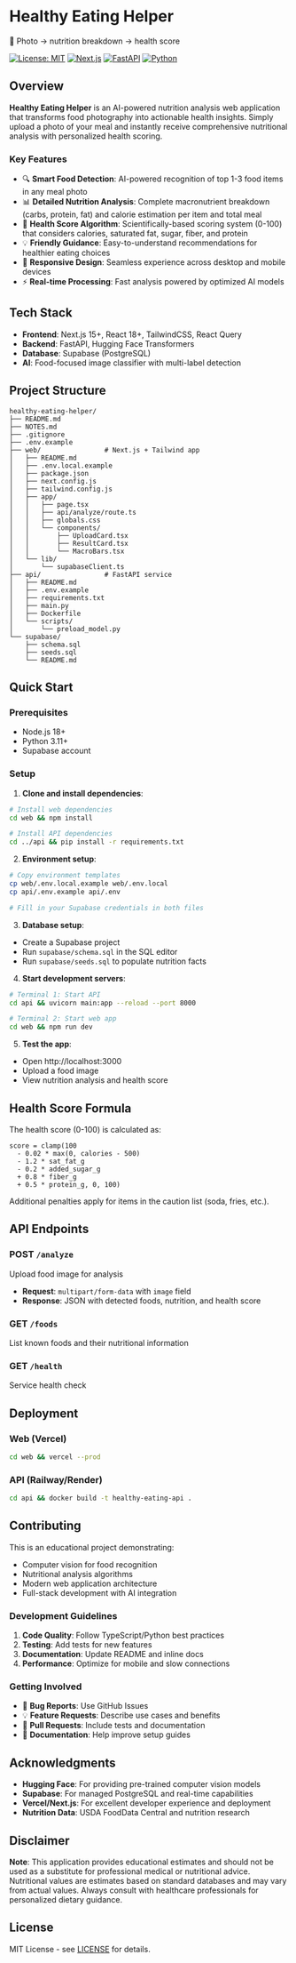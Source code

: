 # Healthy Eating Helper

🍎 Photo → nutrition breakdown → health score

[![License: MIT](https://img.shields.io/badge/License-MIT-yellow.svg)](https://opensource.org/licenses/MIT)
[![Next.js](https://img.shields.io/badge/Next.js-15+-black)](https://nextjs.org/)
[![FastAPI](https://img.shields.io/badge/FastAPI-0.104+-009688)](https://fastapi.tiangolo.com/)
[![Python](https://img.shields.io/badge/Python-3.11+-blue)](https://python.org)

## Overview

**Healthy Eating Helper** is an AI-powered nutrition analysis web application that transforms food photography into actionable health insights. Simply upload a photo of your meal and instantly receive comprehensive nutritional analysis with personalized health scoring.

### Key Features

- 🔍 **Smart Food Detection**: AI-powered recognition of top 1-3 food items in any meal photo
- 📊 **Detailed Nutrition Analysis**: Complete macronutrient breakdown (carbs, protein, fat) and calorie estimation per item and total meal
- 🎯 **Health Score Algorithm**: Scientifically-based scoring system (0-100) that considers calories, saturated fat, sugar, fiber, and protein
- 💡 **Friendly Guidance**: Easy-to-understand recommendations for healthier eating choices
- 📱 **Responsive Design**: Seamless experience across desktop and mobile devices
- ⚡ **Real-time Processing**: Fast analysis powered by optimized AI models

## Tech Stack

- **Frontend**: Next.js 15+, React 18+, TailwindCSS, React Query
- **Backend**: FastAPI, Hugging Face Transformers
- **Database**: Supabase (PostgreSQL)
- **AI**: Food-focused image classifier with multi-label detection

## Project Structure

```
healthy-eating-helper/
├── README.md
├── NOTES.md
├── .gitignore
├── .env.example
├── web/                # Next.js + Tailwind app
│   ├── README.md
│   ├── .env.local.example
│   ├── package.json
│   ├── next.config.js
│   ├── tailwind.config.js
│   ├── app/
│   │   ├── page.tsx
│   │   ├── api/analyze/route.ts
│   │   ├── globals.css
│   │   └── components/
│   │       ├── UploadCard.tsx
│   │       ├── ResultCard.tsx
│   │       └── MacroBars.tsx
│   └── lib/
│       └── supabaseClient.ts
├── api/                # FastAPI service
│   ├── README.md
│   ├── .env.example
│   ├── requirements.txt
│   ├── main.py
│   ├── Dockerfile
│   └── scripts/
│       └── preload_model.py
└── supabase/
    ├── schema.sql
    ├── seeds.sql
    └── README.md
```

## Quick Start

### Prerequisites
- Node.js 18+
- Python 3.11+
- Supabase account

### Setup

1. **Clone and install dependencies**:
```bash
# Install web dependencies
cd web && npm install

# Install API dependencies
cd ../api && pip install -r requirements.txt
```

2. **Environment setup**:
```bash
# Copy environment templates
cp web/.env.local.example web/.env.local
cp api/.env.example api/.env

# Fill in your Supabase credentials in both files
```

3. **Database setup**:
- Create a Supabase project
- Run `supabase/schema.sql` in the SQL editor
- Run `supabase/seeds.sql` to populate nutrition facts

4. **Start development servers**:
```bash
# Terminal 1: Start API
cd api && uvicorn main:app --reload --port 8000

# Terminal 2: Start web app
cd web && npm run dev
```

5. **Test the app**:
- Open http://localhost:3000
- Upload a food image
- View nutrition analysis and health score

## Health Score Formula

The health score (0-100) is calculated as:

```
score = clamp(100
  - 0.02 * max(0, calories - 500)
  - 1.2 * sat_fat_g
  - 0.2 * added_sugar_g
  + 0.8 * fiber_g
  + 0.5 * protein_g, 0, 100)
```

Additional penalties apply for items in the caution list (soda, fries, etc.).

## API Endpoints

### POST `/analyze`
Upload food image for analysis
- **Request**: `multipart/form-data` with `image` field
- **Response**: JSON with detected foods, nutrition, and health score

### GET `/foods`
List known foods and their nutritional information

### GET `/health`
Service health check

## Deployment

### Web (Vercel)
```bash
cd web && vercel --prod
```

### API (Railway/Render)
```bash
cd api && docker build -t healthy-eating-api .
```

## Contributing

This is an educational project demonstrating:
- Computer vision for food recognition
- Nutritional analysis algorithms
- Modern web application architecture
- Full-stack development with AI integration

### Development Guidelines

1. **Code Quality**: Follow TypeScript/Python best practices
2. **Testing**: Add tests for new features
3. **Documentation**: Update README and inline docs
4. **Performance**: Optimize for mobile and slow connections

### Getting Involved

- 🐛 **Bug Reports**: Use GitHub Issues
- 💡 **Feature Requests**: Describe use cases and benefits
- 🔧 **Pull Requests**: Include tests and documentation
- 📖 **Documentation**: Help improve setup guides

## Acknowledgments

- **Hugging Face**: For providing pre-trained computer vision models
- **Supabase**: For managed PostgreSQL and real-time capabilities
- **Vercel/Next.js**: For excellent developer experience and deployment
- **Nutrition Data**: USDA FoodData Central and nutrition research

## Disclaimer

**Note**: This application provides educational estimates and should not be used as a substitute for professional medical or nutritional advice. Nutritional values are estimates based on standard databases and may vary from actual values. Always consult with healthcare professionals for personalized dietary guidance.

## License

MIT License - see [LICENSE](LICENSE) for details.